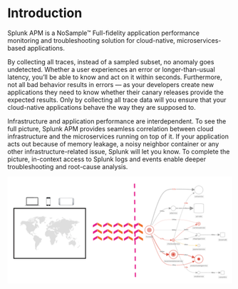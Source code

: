 # Introduction

Splunk APM is a NoSample™ Full-fidelity application performance monitoring and troubleshooting solution for cloud-native, microservices-based applications.

By collecting all traces, instead of a sampled subset, no anomaly goes undetected. Whether a user experiences an error or longer-than-usual latency, you’ll be able to know and act on it within seconds. Furthermore, not all bad behavior results in errors — as your developers create new applications they need to know whether their canary releases provide the expected results. Only by collecting all trace data will you ensure that your cloud-native applications behave the way they are supposed to.

Infrastructure and application performance are interdependent. To see the full picture, Splunk APM provides seamless correlation between cloud infrastructure and the microservices running on top of it. If your application acts out because of memory leakage, a noisy neighbor container or any other infrastructure-related issue, Splunk will let you know. To complete the picture, in-context access to Splunk logs and events enable deeper troubleshooting and root-cause analysis.

![Architecture Overview](../images/apm/arch-overview.png)
